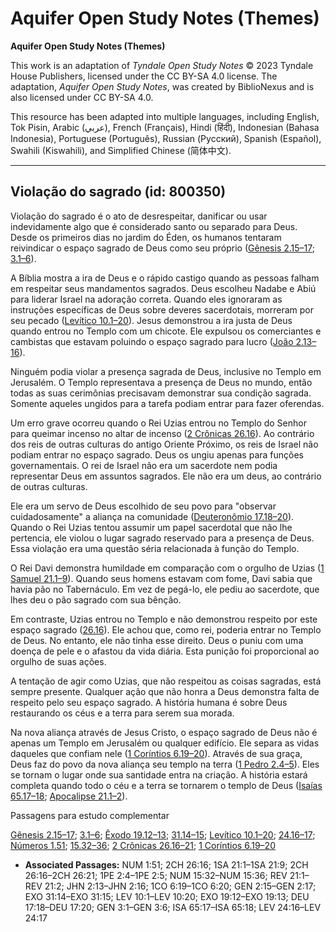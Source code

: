 # Aquifer Open Study Notes (Themes)

**Aquifer Open Study Notes (Themes)**

This work is an adaptation of *Tyndale Open Study Notes* © 2023 Tyndale House Publishers, licensed under the CC BY\-SA 4\.0 license. The adaptation, *Aquifer Open Study Notes*, was created by BiblioNexus and is also licensed under CC BY\-SA 4\.0\.

This resource has been adapted into multiple languages, including English, Tok Pisin, Arabic (عربي), French (Français), Hindi (हिंदी), Indonesian (Bahasa Indonesia), Portuguese (Português), Russian (Русский), Spanish (Español), Swahili (Kiswahili), and Simplified Chinese (简体中文).



--------------------------------

## Violação do sagrado (id: 800350)

Violação do sagrado é o ato de desrespeitar, danificar ou usar indevidamente algo que é considerado santo ou separado para Deus. Desde os primeiros dias no jardim do Éden, os humanos tentaram reivindicar o espaço sagrado de Deus como seu próprio ([Gênesis 2\.15–17](https://ref.ly/Gen2:15-Gen2:17); [3\.1–6](https://ref.ly/Gen3:1-Gen3:6)).

A Bíblia mostra a ira de Deus e o rápido castigo quando as pessoas falham em respeitar seus mandamentos sagrados. Deus escolheu Nadabe e Abiú para liderar Israel na adoração correta. Quando eles ignoraram as instruções específicas de Deus sobre deveres sacerdotais, morreram por seu pecado ([Levítico 10\.1–20](https://ref.ly/Lev10:1-Lev10:20)). Jesus demonstrou a ira justa de Deus quando entrou no Templo com um chicote. Ele expulsou os comerciantes e cambistas que estavam poluindo o espaço sagrado para lucro ([João 2\.13–16](https://ref.ly/John2:13-John2:16)).

Ninguém podia violar a presença sagrada de Deus, inclusive no Templo em Jerusalém. O Templo representava a presença de Deus no mundo, então todas as suas cerimônias precisavam demonstrar sua condição sagrada. Somente aqueles ungidos para a tarefa podiam entrar para fazer oferendas.

Um erro grave ocorreu quando o Rei Uzias entrou no Templo do Senhor para queimar incenso no altar de incenso ([2 Crônicas 26\.16](https://ref.ly/2Chr26:16)). Ao contrário dos reis de outras culturas do antigo Oriente Próximo, os reis de Israel não podiam entrar no espaço sagrado. Deus os ungiu apenas para funções governamentais. O rei de Israel não era um sacerdote nem podia representar Deus em assuntos sagrados. Ele não era um deus, ao contrário de outras culturas.

Ele era um servo de Deus escolhido de seu povo para "observar cuidadosamente" a aliança na comunidade ([Deuteronômio 17\.18–20](https://ref.ly/Deut17:18-Deut17:20)). Quando o Rei Uzias tentou assumir um papel sacerdotal que não lhe pertencia, ele violou o lugar sagrado reservado para a presença de Deus. Essa violação era uma questão séria relacionada à função do Templo.

O Rei Davi demonstra humildade em comparação com o orgulho de Uzias ([1 Samuel 21\.1–9](https://ref.ly/1Sam21:1-1Sam21:9)). Quando seus homens estavam com fome, Davi sabia que havia pão no Tabernáculo. Em vez de pegá\-lo, ele pediu ao sacerdote, que lhes deu o pão sagrado com sua bênção.

Em contraste, Uzias entrou no Templo e não demonstrou respeito por este espaço sagrado ([26\.16](https://ref.ly/2Chr26:16)). Ele achou que, como rei, poderia entrar no Templo de Deus. No entanto, ele não tinha esse direito. Deus o puniu com uma doença de pele e o afastou da vida diária. Esta punição foi proporcional ao orgulho de suas ações.

A tentação de agir como Uzias, que não respeitou as coisas sagradas, está sempre presente. Qualquer ação que não honra a Deus demonstra falta de respeito pelo seu espaço sagrado. A história humana é sobre Deus restaurando os céus e a terra para serem sua morada.

Na nova aliança através de Jesus Cristo, o espaço sagrado de Deus não é apenas um Templo em Jerusalém ou qualquer edifício. Ele separa as vidas daqueles que confiam nele ([1 Coríntios 6\.19–20](https://ref.ly/1Cor6:19-1Cor6:20)). Através de sua graça, Deus faz do povo da nova aliança seu templo na terra ([1 Pedro 2\.4–5](https://ref.ly/1Pet2:4-1Pet2:5)). Eles se tornam o lugar onde sua santidade entra na criação. A história estará completa quando todo o céu e a terra se tornarem o templo de Deus ([Isaías 65\.17–18](https://ref.ly/Isa65:17-Isa65:18); [Apocalipse 21\.1–2](https://ref.ly/Rev21:1-Rev21:2)).

Passagens para estudo complementar

[Gênesis 2\.15–17](https://ref.ly/Gen2:15-Gen2:17); [3\.1–6](https://ref.ly/Gen3:1-Gen3:6); [Êxodo 19\.12–13](https://ref.ly/Exod19:12-Exod19:13); [31\.14–15](https://ref.ly/Exod31:14-Exod31:15); [Levítico 10\.1–20](https://ref.ly/Lev10:1-Lev10:20); [24\.16–17](https://ref.ly/Lev24:16-Lev24:17); [Números 1\.51](https://ref.ly/Num1:51); [15\.32–36](https://ref.ly/Num15:32-Num15:36); [2 Crônicas 26\.16–21](https://ref.ly/2Chr26:16-2Chr26:21); [1 Coríntios 6\.19–20](https://ref.ly/1Cor6:19-1Cor6:20)

* **Associated Passages:** NUM 1:51; 2CH 26:16; 1SA 21:1–1SA 21:9; 2CH 26:16–2CH 26:21; 1PE 2:4–1PE 2:5; NUM 15:32–NUM 15:36; REV 21:1–REV 21:2; JHN 2:13–JHN 2:16; 1CO 6:19–1CO 6:20; GEN 2:15–GEN 2:17; EXO 31:14–EXO 31:15; LEV 10:1–LEV 10:20; EXO 19:12–EXO 19:13; DEU 17:18–DEU 17:20; GEN 3:1–GEN 3:6; ISA 65:17–ISA 65:18; LEV 24:16–LEV 24:17

